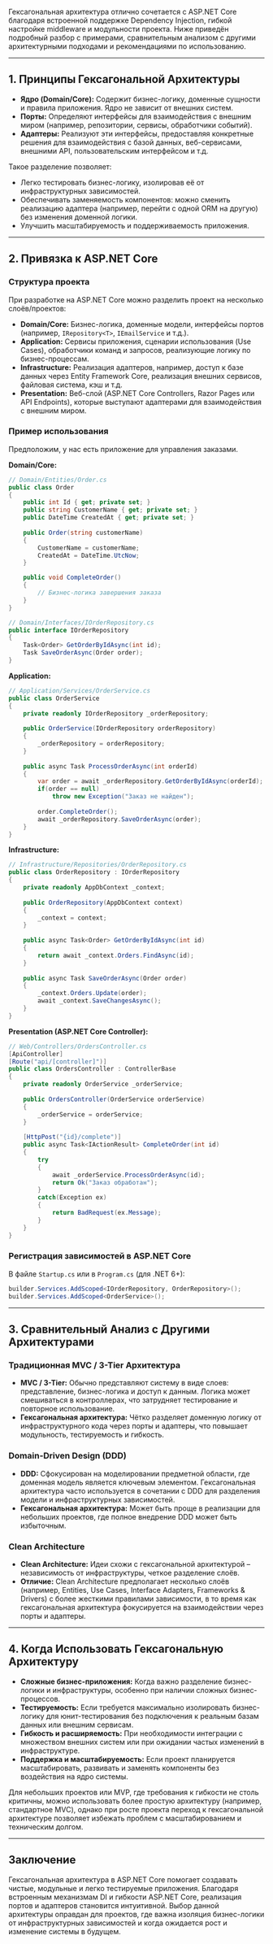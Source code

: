 Гексагональная архитектура отлично сочетается с ASP.NET Core благодаря встроенной поддержке Dependency Injection, гибкой настройке middleware и модульности проекта. Ниже приведён подробный разбор с примерами, сравнительным анализом с другими архитектурными подходами и рекомендациями по использованию.

---

## 1. Принципы Гексагональной Архитектуры

- **Ядро (Domain/Core):** Содержит бизнес-логику, доменные сущности и правила приложения. Ядро не зависит от внешних систем.
- **Порты:** Определяют интерфейсы для взаимодействия с внешним миром (например, репозитории, сервисы, обработчики событий).
- **Адаптеры:** Реализуют эти интерфейсы, предоставляя конкретные решения для взаимодействия с базой данных, веб-сервисами, внешними API, пользовательским интерфейсом и т.д.

Такое разделение позволяет:

- Легко тестировать бизнес-логику, изолировав её от инфраструктурных зависимостей.
- Обеспечивать заменяемость компонентов: можно сменить реализацию адаптера (например, перейти с одной ORM на другую) без изменения доменной логики.
- Улучшить масштабируемость и поддерживаемость приложения.

---

## 2. Привязка к ASP.NET Core

### Структура проекта

При разработке на ASP.NET Core можно разделить проект на несколько слоёв/проектов:

- **Domain/Core:** Бизнес-логика, доменные модели, интерфейсы портов (например, `IRepository<T>`, `IEmailService` и т.д.).
- **Application:** Сервисы приложения, сценарии использования (Use Cases), обработчики команд и запросов, реализующие логику по бизнес-процессам.
- **Infrastructure:** Реализация адаптеров, например, доступ к базе данных через Entity Framework Core, реализация внешних сервисов, файловая система, кэш и т.д.
- **Presentation:** Веб-слой (ASP.NET Core Controllers, Razor Pages или API Endpoints), которые выступают адаптерами для взаимодействия с внешним миром.

### Пример использования

Предположим, у нас есть приложение для управления заказами.

**Domain/Core:**

```C#
// Domain/Entities/Order.cs
public class Order
{
    public int Id { get; private set; }
    public string CustomerName { get; private set; }
    public DateTime CreatedAt { get; private set; }
    
    public Order(string customerName)
    {
        CustomerName = customerName;
        CreatedAt = DateTime.UtcNow;
    }

    public void CompleteOrder()
    {
        // Бизнес-логика завершения заказа
    }
}

// Domain/Interfaces/IOrderRepository.cs
public interface IOrderRepository
{
    Task<Order> GetOrderByIdAsync(int id);
    Task SaveOrderAsync(Order order);
}

```

**Application:**

```C#
// Application/Services/OrderService.cs
public class OrderService
{
    private readonly IOrderRepository _orderRepository;
    
    public OrderService(IOrderRepository orderRepository)
    {
        _orderRepository = orderRepository;
    }
    
    public async Task ProcessOrderAsync(int orderId)
    {
        var order = await _orderRepository.GetOrderByIdAsync(orderId);
        if(order == null)
            throw new Exception("Заказ не найден");
        
        order.CompleteOrder();
        await _orderRepository.SaveOrderAsync(order);
    }
}

```

**Infrastructure:**

```C#
// Infrastructure/Repositories/OrderRepository.cs
public class OrderRepository : IOrderRepository
{
    private readonly AppDbContext _context;
    
    public OrderRepository(AppDbContext context)
    {
        _context = context;
    }
    
    public async Task<Order> GetOrderByIdAsync(int id)
    {
        return await _context.Orders.FindAsync(id);
    }
    
    public async Task SaveOrderAsync(Order order)
    {
        _context.Orders.Update(order);
        await _context.SaveChangesAsync();
    }
}

```

**Presentation (ASP.NET Core Controller):**

```C#
// Web/Controllers/OrdersController.cs
[ApiController]
[Route("api/[controller]")]
public class OrdersController : ControllerBase
{
    private readonly OrderService _orderService;
    
    public OrdersController(OrderService orderService)
    {
        _orderService = orderService;
    }
    
    [HttpPost("{id}/complete")]
    public async Task<IActionResult> CompleteOrder(int id)
    {
        try
        {
            await _orderService.ProcessOrderAsync(id);
            return Ok("Заказ обработан");
        }
        catch(Exception ex)
        {
            return BadRequest(ex.Message);
        }
    }
}

```

### Регистрация зависимостей в ASP.NET Core

В файле `Startup.cs` или в `Program.cs` (для .NET 6+):

```C#
builder.Services.AddScoped<IOrderRepository, OrderRepository>();
builder.Services.AddScoped<OrderService>();

```

---

## 3. Сравнительный Анализ с Другими Архитектурами

### Традиционная MVC / 3-Tier Архитектура

- **MVC / 3-Tier:** Обычно представляют систему в виде слоев: представление, бизнес-логика и доступ к данным. Логика может смешиваться в контроллерах, что затрудняет тестирование и повторное использование.
- **Гексагональная архитектура:** Чётко разделяет доменную логику от инфраструктурного кода через порты и адаптеры, что повышает модульность, тестируемость и гибкость.

### Domain-Driven Design (DDD)

- **DDD:** Сфокусирован на моделировании предметной области, где доменная модель является ключевым элементом. Гексагональная архитектура часто используется в сочетании с DDD для разделения модели и инфраструктурных зависимостей.
- **Гексагональная архитектура:** Может быть проще в реализации для небольших проектов, где полное внедрение DDD может быть избыточным.

### Clean Architecture

- **Clean Architecture:** Идеи схожи с гексагональной архитектурой – независимость от инфраструктуры, четкое разделение слоёв.
- **Отличие:** Clean Architecture предполагает несколько слоёв (например, Entities, Use Cases, Interface Adapters, Frameworks & Drivers) с более жесткими правилами зависимости, в то время как гексагональная архитектура фокусируется на взаимодействии через порты и адаптеры.

---

## 4. Когда Использовать Гексагональную Архитектуру

- **Сложные бизнес-приложения:** Когда важно разделение бизнес-логики и инфраструктуры, особенно при наличии сложных бизнес-процессов.
- **Тестируемость:** Если требуется максимально изолировать бизнес-логику для юнит-тестирования без подключения к реальным базам данных или внешним сервисам.
- **Гибкость и расширяемость:** При необходимости интеграции с множеством внешних систем или при ожидании частых изменений в инфраструктуре.
- **Поддержка и масштабируемость:** Если проект планируется масштабировать, развивать и заменять компоненты без воздействия на ядро системы.

Для небольших проектов или MVP, где требования к гибкости не столь критичны, можно использовать более простую архитектуру (например, стандартное MVC), однако при росте проекта переход к гексагональной архитектуре позволяет избежать проблем с масштабированием и техническим долгом.

---

## Заключение

Гексагональная архитектура в ASP.NET Core помогает создавать чистые, модульные и легко тестируемые приложения. Благодаря встроенным механизмам DI и гибкости ASP.NET Core, реализация портов и адаптеров становится интуитивной. Выбор данной архитектуры оправдан для проектов, где важна изоляция бизнес-логики от инфраструктурных зависимостей и когда ожидается рост и изменение системы в будущем.